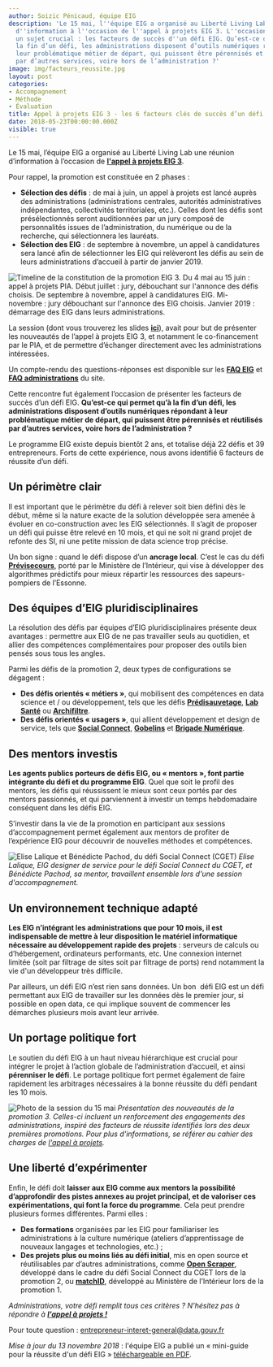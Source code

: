 ```yaml
---
author: Soizic Pénicaud, équipe EIG
description: 'Le 15 mai, l''équipe EIG a organisé au Liberté Living Lab une réunion
  d''information à l''occasion de l''appel à projets EIG 3. L''occasion d''aborder
  un sujet crucial : les facteurs de succès d''un défi EIG. Qu’est-ce qui permet qu’à
  la fin d’un défi, les administrations disposent d’outils numériques répondant à
  leur problématique métier de départ, qui puissent être pérennisés et réutilisés
  par d’autres services, voire hors de l’administration ?'
image: img/facteurs_reussite.jpg
layout: post
categories:
- Accompagnement
- Méthode
- Évaluation
title: Appel à projets EIG 3 - les 6 facteurs clés de succès d’un défi EIG
date: 2018-05-23T00:00:00.000Z
visible: true
---
```


Le 15 mai, l’équipe EIG a organisé au Liberté Living Lab une réunion d’information à l’occasion de [**l'appel à projets EIG 3**](/a-propos.html).

Pour rappel, la promotion est constituée en 2 phases :
* **Sélection des défis** : de mai à juin, un appel à projets est lancé auprès des administrations (administrations centrales, autorités administratives indépendantes, collectivités territoriales, etc.). Celles dont les défis sont présélectionnés seront auditionnées par un jury composé de personnalités issues de l’administration, du numérique ou de la recherche, qui sélectionnera les lauréats.
* **Sélection des EIG** : de septembre à novembre, un appel à candidatures sera lancé afin de sélectionner les EIG qui relèveront les défis au sein de leurs administrations d’accueil à partir de janvier 2019.

![Timeline de la constitution de la promotion EIG 3. Du 4 mai au 15 juin : appel à projets PIA. Début juillet : jury, débouchant sur l'annonce des défis choisis. De septembre à novembre, appel à candidatures EIG. Mi-novembre : jury débouchant sur l'annonce des EIG choisis. Janvier 2019 : démarrage des EIG dans leurs administrations.](/img/blog/timeline_eig3.png)

La session (dont vous trouverez les slides [**ici**](https://speakerdeck.com/eigforever/appel-a-projets-eig-3-session-dinformation)), avait pour but de présenter les nouveautés de l’appel à projets EIG 3, et notamment le co-financement par le PIA, et de permettre d’échanger directement avec les administrations intéressées.

Un compte-rendu des questions-réponses est disponible sur les [**FAQ
EIG**](/faq-eig.html) et [**FAQ
administrations**](/faq-administrations.html) du site.

Cette rencontre fut également l’occasion de présenter les facteurs de succès d’un défi EIG. **Qu’est-ce qui permet qu’à la fin d’un défi, les administrations disposent d’outils numériques répondant à leur problématique métier de départ, qui puissent être pérennisés et réutilisés par d’autres services, voire hors de l’administration ?**

Le programme EIG existe depuis bientôt 2 ans, et totalise déjà 22 défis et 39 entrepreneurs. Forts de cette expérience, nous avons identifié 6 facteurs de réussite d’un défi.

## Un périmètre clair

Il est important que le périmètre du défi à relever soit bien défini dès le début, même si la nature exacte de la solution développée sera amenée à évoluer en co-construction avec les EIG sélectionnés. Il s’agit de proposer un défi qui puisse être relevé en 10 mois, et qui ne soit ni grand projet de refonte des SI, ni une petite mission de data science trop précise.

Un bon signe : quand le défi dispose d’un **ancrage local**. C’est le cas du défi [**Prévisecours**](/defis/2018/previsecours.html), porté par le Ministère de l’Intérieur, qui vise à développer des algorithmes prédictifs pour mieux répartir les ressources des sapeurs-pompiers de l’Essonne.

## Des équipes d’EIG pluridisciplinaires

La résolution des défis par équipes d’EIG pluridisciplinaires présente deux avantages : permettre aux EIG de ne pas travailler seuls au quotidien, et allier des compétences complémentaires pour proposer des outils bien pensés sous tous les angles. 

Parmi les défis de la promotion 2, deux types de configurations se dégagent :
* **Des défis orientés « métiers »**, qui mobilisent des compétences en data science et / ou développement, tels que les défis [**Prédisauvetage**](/defis/2018/donneesauvetagemaritime.html), [**Lab Santé**](/defis/2018/labsante.html) ou [**Archifiltre**](/defis/2018/archifiltre.html).
* **Des défis orientés « usagers »**, qui allient développement et design de service, tels que [**Social Connect**](/defis/2018/socialconnect.html), [**Gobelins**](/defis/2018/gobelins.html) et [**Brigade Numérique**](/defis/2017/brigadenumerique.html).

## Des mentors investis

**Les agents publics porteurs de défis EIG, ou « mentors », font partie intégrante du défi et du programme EIG**. Quel que soit le profil des mentors, les défis qui réussissent le mieux sont ceux portés par des mentors passionnés, et qui parviennent à investir un temps hebdomadaire conséquent dans les défis EIG.

S’investir dans la vie de la promotion en participant aux sessions d’accompagnement permet également aux mentors de profiter de l’expérience EIG pour découvrir de nouvelles méthodes et compétences.

![Elise Lalique et Bénédicte Pachod, du défi Social Connect (CGET)](/img/blog/reussite_2.png)
_Elise Lalique, EIG designer de service pour le défi Social Connect du CGET, et Bénédicte Pachod, sa mentor, travaillent ensemble lors d'une session d'accompagnement._

## Un environnement technique adapté

**Les EIG n’intégrant les administrations que pour 10 mois, il est indispensable de mettre à leur disposition le matériel informatique nécessaire au développement rapide des projets** : serveurs de calculs ou d’hébergement, ordinateurs performants, etc. Une connexion internet limitée (soit par filtrage de sites soit par filtrage de ports) rend notamment la vie d'un développeur très difficile.

Par ailleurs, un défi EIG n’est rien sans données. Un bon  défi EIG est un défi permettant aux EIG de travailler sur les données dès le premier jour, si possible en open data, ce qui implique souvent de commencer les démarches plusieurs mois avant leur arrivée.

## Un portage politique fort

Le soutien du défi EIG à un haut niveau hiérarchique est crucial pour intégrer le projet à l’action globale de l’administration d’accueil, et ainsi **pérenniser le défi**. Le portage politique fort permet également de faire rapidement les arbitrages nécessaires à la bonne réussite du défi pendant les 10 mois.

![Photo de la session du 15 mai](/img/blog/facteurs_reussite.jpg)
_Présentation des nouveautés de la promotion 3. Celles-ci incluent un renforcement des engagements des administrations, inspiré des facteurs de réussite identifiés lors des deux premières promotions. Pour plus d'informations, se référer au cahier des charges de [l'appel à projets](/candidature-defi.html)._

## Une liberté d’expérimenter

Enfin, le défi doit **laisser aux EIG comme aux mentors la possibilité d’approfondir des pistes annexes au projet principal, et de valoriser ces expérimentations, qui font la force du programme**. Cela peut prendre plusieurs formes différentes. Parmi elles :
* **Des formations** organisées par les EIG pour familiariser les administrations à la culture numérique (ateliers d’apprentissage de nouveaux langages et technologies, etc.) ;
* **Des projets plus ou moins liés au défi initial**, mis en open source et réutilisables par d’autres administrations, comme [**Open Scraper**](http://www.cis-openscraper.com/), développé dans le cadre du défi Social Connect du CGET lors de la promotion 2, ou [**matchID**](https://matchid-project.github.io/), développé au Ministère de l’Intérieur lors de la promotion 1.

_Administrations, votre défi remplit tous ces critères ? N’hésitez pas à répondre à [**l'appel à projets !**](/candidature-defi.html)_

Pour toute question : entrepreneur-interet-general@data.gouv.fr

*Mise à jour du 13 novembre 2018* : l'équipe EIG a publié un
« mini-guide pour la réussite d'un défi EIG » [téléchargeable en PDF](https://entrepreneur-interet-general.etalab.gouv.fr/docs/mini-guide-reussite-eig.pdf).
